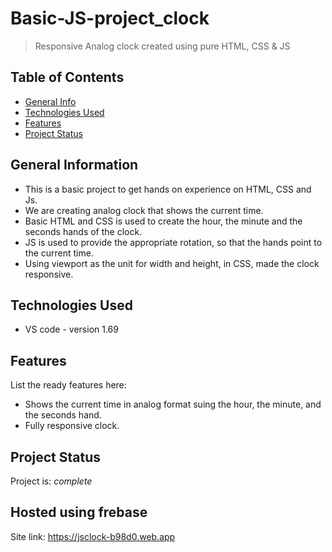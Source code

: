 # Basic-JS-project_clock
> Responsive Analog clock created using pure HTML, CSS & JS

## Table of Contents
* [General Info](#general-information)
* [Technologies Used](#technologies-used)
* [Features](#features)
* [Project Status](#project-status)
<!-- * [License](#license) -->


## General Information
- This is a basic project to get hands on experience on HTML, CSS and Js.
- We are creating analog clock that shows the current time.
- Basic HTML and CSS is used to create the hour, the minute and the seconds hands of the clock.
- JS is used to provide the appropriate rotation, so that the hands point to the current time.
- Using viewport as the unit for width and height, in CSS, made the clock responsive.
<!-- You don't have to answer all the questions - just the ones relevant to your project. -->


## Technologies Used
- VS code - version 1.69

## Features
List the ready features here:
- Shows the current time in analog format suing the hour, the minute, and the seconds hand.
- Fully responsive clock.

## Project Status
Project is: _complete_ 

## Hosted using frebase
Site link: https://jsclock-b98d0.web.app


<!-- Optional -->
<!-- ## License -->
<!-- This project is open source and available under the [... License](). -->

<!-- You don't have to include all sections - just the one's relevant to your project -->
